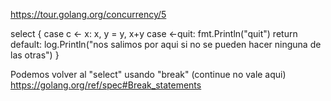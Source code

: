 https://tour.golang.org/concurrency/5

select {
case c <- x:
	x, y = y, x+y
case <-quit:
	fmt.Println("quit")
	return
default:
  log.Println("nos salimos por aqui si no se pueden hacer ninguna de las otras")
}

Podemos volver al "select" usando "break" (continue no vale aqui)
https://golang.org/ref/spec#Break_statements
